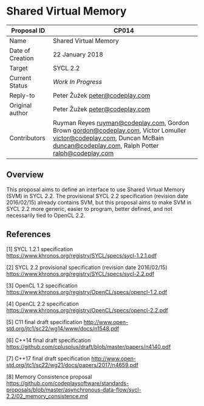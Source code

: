 # Shared Virtual Memory

| Proposal ID | CP014 |
|-------------|--------|
| Name | Shared Virtual Memory |
| Date of Creation | 22 January 2018 |
| Target | SYCL 2.2 |
| Current Status | _Work In Progress_ |
| Reply-to | Peter Žužek <peter@codeplay.com> |
| Original author | Peter Žužek <peter@codeplay.com> |
| Contributors | Ruyman Reyes <ruyman@codeplay.com>, Gordon Brown <gordon@codeplay.com>, Victor Lomuller <victor@codeplay.com>, Duncan McBain <duncan@codeplay.com>, Ralph Potter <ralph@codeplay.com> |

## Overview

This proposal aims to define an interface to use Shared Virtual Memory (SVM)
in SYCL 2.2. The provisional SYCL 2.2 specification (revision date 2016/02/15)
already contains SVM, but this proposal aims to make SVM in SYCL 2.2 more
generic, easier to program, better defined, and not necessarily tied to
OpenCL 2.2.

## References

[1] SYCL 1.2.1 specification
https://www.khronos.org/registry/SYCL/specs/sycl-1.2.1.pdf

[2] SYCL 2.2 provisional specification (revision date 2016/02/15)
https://www.khronos.org/registry/SYCL/specs/sycl-2.2.pdf

[3] OpenCL 1.2 specification
https://www.khronos.org/registry/OpenCL/specs/opencl-1.2.pdf

[4] OpenCL 2.2 specification
https://www.khronos.org/registry/OpenCL/specs/opencl-2.2.pdf

[5] C11 final draft specification
http://www.open-std.org/jtc1/sc22/wg14/www/docs/n1548.pdf

[6] C++14 final draft specification
https://github.com/cplusplus/draft/blob/master/papers/n4140.pdf

[7] C++17 final draft specification
http://www.open-std.org/jtc1/sc22/wg21/docs/papers/2017/n4659.pdf

[8] Memory Consistence proposal
https://github.com/codeplaysoftware/standards-proposals/blob/master/asynchronous-data-flow/sycl-2.2/02_memory_consistence.md
